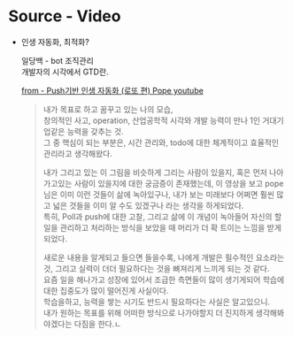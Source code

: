 

# Source - Video



- 인생 자동화, 최적화?  

  일당백 - bot 조직관리  
  개발자의 시각에서 GTD란.

  [from - Push기반 인생 자동화 (로또 편) Pope youtube](https://www.youtube.com/watch?v=tdzM65JCWfE&feature=youtu.be  
  )  

  

  > 내가 목표로 하고 꿈꾸고 있는 나의 모습,   
  > 창의적인 사고, operation, 산업공학적 시각와 개발 능력이 만나 1인 거대기업같은 능력을 갖추는 것.  
  > 그 중 핵심이 되는 부분은, 시간 관리와, todo에 대한 체계적이고 효율적인 관리라고 생각해왔다.  
  >
  > 내가 그리고 있는 이 그림을 비슷하게 그리는 사람이 있을지, 혹은 먼저 나아가고있는 사람이 있을지에 대한 궁금증이 존재했는데, 이 영상을 보고 pope님은 이미 이런 것들이 삶에 녹아있구나, 내가 보는 미래보다 어쩌면 훨씬 많고 넓은 것들을 이미 알 수도 있겠구나 라는 생각을 하게되었다.  
  > 특히, Poll과 push에 대한 고찰, 그리고 삶에 이 개념이 녹아들어 자신의 할일을 관리하고 처리하는 방식을 보았을 때 머리가 더 확 트이는 느낌을 받게되었다.  
  >
  > 새로운 내용을 알게되고 들으면 들을수록, 나에게 개발은 필수적인 요소라는 것, 그리고 실력이 더더 필요하다는 것을 뼈져리게 느끼게 되는 것 같다.  
  > 요즘 일을 해나가고 성장에 있어서 조급한 측면들이 많이 생기게되어 학습에 대한 집중도가 많이 떨어진게 사실이다.  
  > 학습을하고, 능력을 쌓는 시기도 반드시 필요하다는 사실은 알고있으니.  
  > 내가 원하는 목표를 위해 어떠한 방식으로 나가야할지 더 진지하게 생각해봐야겠다는 다짐을 한다.ㄴ 
